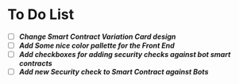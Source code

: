 # To Do List

- [ ] ***Change Smart Contract Variation Card design***
- [ ] ***Add Some nice color pallette for the Front End***
- [ ] ***Add checkboxes for adding security checks against bot smart contracts***
- [ ] ***Add new Security check to Smart Contract against Bots***
